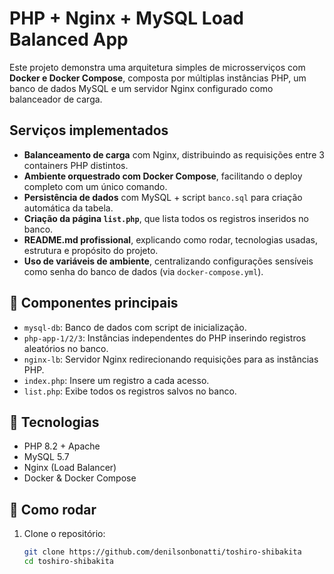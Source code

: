 # PHP + Nginx + MySQL Load Balanced App

Este projeto demonstra uma arquitetura simples de microsserviços com **Docker e Docker Compose**, composta por múltiplas instâncias PHP, um banco de dados MySQL e um servidor Nginx configurado como balanceador de carga.

## Serviços implementados

- **Balanceamento de carga** com Nginx, distribuindo as requisições entre 3 containers PHP distintos.
- **Ambiente orquestrado com Docker Compose**, facilitando o deploy completo com um único comando.
- **Persistência de dados** com MySQL + script `banco.sql` para criação automática da tabela.
- **Criação da página `list.php`**, que lista todos os registros inseridos no banco.
- **README.md profissional**, explicando como rodar, tecnologias usadas, estrutura e propósito do projeto.
- **Uso de variáveis de ambiente**, centralizando configurações sensíveis como senha do banco de dados (via `docker-compose.yml`).

## 🔧 Componentes principais

- `mysql-db`: Banco de dados com script de inicialização.
- `php-app-1/2/3`: Instâncias independentes do PHP inserindo registros aleatórios no banco.
- `nginx-lb`: Servidor Nginx redirecionando requisições para as instâncias PHP.
- `index.php`: Insere um registro a cada acesso.
- `list.php`: Exibe todos os registros salvos no banco.


## 🚀 Tecnologias

- PHP 8.2 + Apache
- MySQL 5.7
- Nginx (Load Balancer)
- Docker & Docker Compose

## 🔧 Como rodar

1. Clone o repositório:

   ```bash
   git clone https://github.com/denilsonbonatti/toshiro-shibakita
   cd toshiro-shibakita
